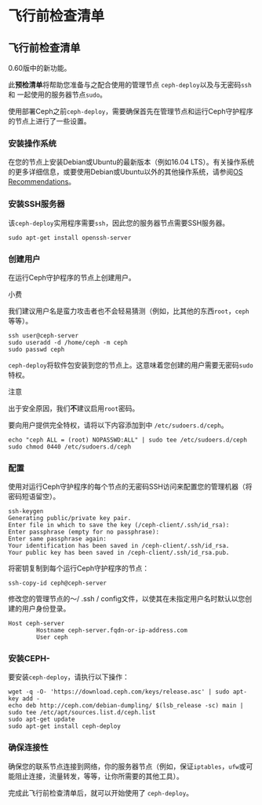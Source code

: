 # 飞行前检查清单

## 飞行前检查清单

0.60版中的新功能。

此**预检清单**将帮助您准备与之配合使用的管理节点 `ceph-deploy`以及与无密码`ssh`和 一起使用的服务器节点`sudo`。

使用部署Ceph之前`ceph-deploy`，需要确保首先在管理节点和运行Ceph守护程序的节点上进行了一些设置。

### 安装操作系统

在您的节点上安装Debian或Ubuntu的最新版本（例如16.04 LTS）。有关操作系统的更多详细信息，或要使用Debian或Ubuntu以外的其他操作系统，请参阅[OS Recommendations](https://docs.ceph.com/docs/nautilus/start/os-recommendations)。

### 安装SSH服务器

该`ceph-deploy`实用程序需要`ssh`，因此您的服务器节点需要SSH服务器。

```text
sudo apt-get install openssh-server
```

### 创建用户

在运行Ceph守护程序的节点上创建用户。

小费 

我们建议用户名是蛮力攻击者也不会轻易猜测（例如，比其他的东西`root`，`ceph`等等）。

```text
ssh user@ceph-server
sudo useradd -d /home/ceph -m ceph
sudo passwd ceph
```

`ceph-deploy`将软件包安装到您的节点上。这意味着您创建的用户需要无密码`sudo`特权。

注意 

出于安全原因，我们**不**建议启用`root`密码。

要向用户提供完全特权，请将以下内容添加到中 `/etc/sudoers.d/ceph`。

```text
echo "ceph ALL = (root) NOPASSWD:ALL" | sudo tee /etc/sudoers.d/ceph
sudo chmod 0440 /etc/sudoers.d/ceph
```

### 配置

使用对运行Ceph守护程序的每个节点的无密码SSH访问来配置您的管理机器（将密码短语留空）。

```text
ssh-keygen
Generating public/private key pair.
Enter file in which to save the key (/ceph-client/.ssh/id_rsa):
Enter passphrase (empty for no passphrase):
Enter same passphrase again:
Your identification has been saved in /ceph-client/.ssh/id_rsa.
Your public key has been saved in /ceph-client/.ssh/id_rsa.pub.
```

将密钥复制到每个运行Ceph守护程序的节点：

```text
ssh-copy-id ceph@ceph-server
```

修改您的管理节点的〜/ .ssh / config文件，以使其在未指定用户名时默认以您创建的用户身份登录。

```text
Host ceph-server
        Hostname ceph-server.fqdn-or-ip-address.com
        User ceph
```

### 安装CEPH- 

要安装`ceph-deploy`，请执行以下操作：

```text
wget -q -O- 'https://download.ceph.com/keys/release.asc' | sudo apt-key add -
echo deb http://ceph.com/debian-dumpling/ $(lsb_release -sc) main | sudo tee /etc/apt/sources.list.d/ceph.list
sudo apt-get update
sudo apt-get install ceph-deploy
```

### 确保连接性

确保您的联系节点连接到网络，你的服务器节点（例如，保证`iptables`，`ufw`或可能阻止连接，流量转发，等等，让你所需要的其他工具）。

完成此飞行前检查清单后，就可以开始使用了 `ceph-deploy`。

